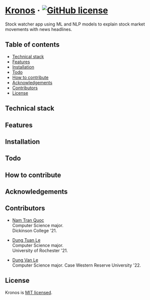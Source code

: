 # [Kronos](https://github.com/dle8/Kronos) &middot; [![GitHub license](https://img.shields.io/badge/license-MIT-blue.svg)](https://github.com/dle8/Kronos/blob/master/LICENSE) 

Stock watcher app using ML and NLP models to explain stock market movements with news headlines.

## Table of contents

- [Technical stack](#technical-stack)
- [Features](#features)
- [Installation](#installation)
- [Todo](#todo)
- [How to contribute](#how-to-contribute)
- [Acknowledgements](#acknowledgements)
- [Contributors](#contributors)
- [License](#license)

## Technical stack

## Features

## Installation

## Todo

## How to contribute

## Acknowledgements

## Contributors

- [Nam Tran Quoc](https://github.com/namtran166) <br/>
Computer Science major.  
Dickinson College '21.  

- [Dung Tuan Le](https://github.com/dle8) <br/>
Computer Science major.  
University of Rochester '21.

- [Dung Van Le](https://github.com/dle26) <br />
Computer Science major.
Case Western Reserve University '22.


## License

Kronos is [MIT licensed](./LICENSE).
